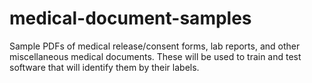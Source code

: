 # medical-document-samples
Sample PDFs of medical release/consent forms, lab reports, and other miscellaneous medical documents. These will be used to train and test software that will identify them by their labels.
